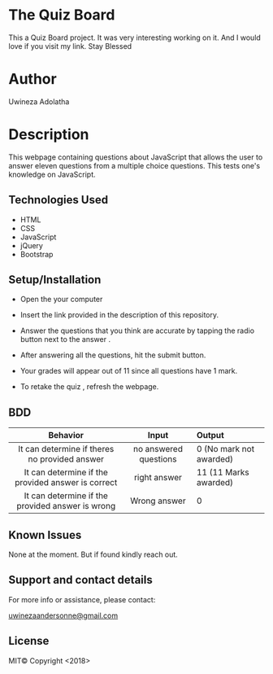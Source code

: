 # The Quiz Board

This a Quiz Board project.
It was very interesting working on it. And I would love if you visit my link. Stay Blessed

# Author

Uwineza Adolatha

# Description

This webpage containing questions about JavaScript that allows the user to answer eleven questions from a multiple choice questions. This tests one's knowledge on JavaScript.

## Technologies Used

- HTML
- CSS
- JavaScript
- jQuery
- Bootstrap

## Setup/Installation

- Open the your computer

- Insert the link provided in the description of this repository.

- Answer the questions that you think are accurate by tapping the radio button next to the answer .

- After answering all the questions, hit the submit button.

- Your grades will appear out of 11 since all questions have 1 mark.

- To retake the quiz , refresh the webpage.

## BDD

|                      Behavior                      |         Input         | Output                  |
| :------------------------------------------------: | :-------------------: | :---------------------- |
|   It can determine if theres no provided answer    | no answered questions | 0 (No mark not awarded) |
| It can determine if the provided answer is correct |     right answer      | 11 (11 Marks awarded)   |
|  It can determine if the provided answer is wrong  |     Wrong answer      | 0                       |

## Known Issues

None at the moment. But if found kindly reach out.

## Support and contact details

For more info or assistance, please contact:

uwinezaandersonne@gmail.com

## License

MIT© Copyright <2018>

